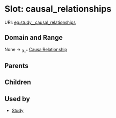 
# Slot: causal_relationships




URI: [eg:study__causal_relationships](http://w3id.org/ontogpt/environmental-metagenome/study__causal_relationships)


## Domain and Range

None &#8594;  <sub>0..\*</sub> [CausalRelationship](CausalRelationship.md)

## Parents


## Children


## Used by

 * [Study](Study.md)
